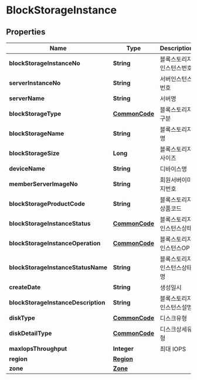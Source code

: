 
# BlockStorageInstance

## Properties
Name | Type | Description | Notes
------------ | ------------- | ------------- | -------------
**blockStorageInstanceNo** | **String** | 블록스토리지인스턴스번호 |  [optional]
**serverInstanceNo** | **String** | 서버인스턴스번호 |  [optional]
**serverName** | **String** | 서버명 |  [optional]
**blockStorageType** | [**CommonCode**](CommonCode.md) | 블록스토리지구분 |  [optional]
**blockStorageName** | **String** | 블록스토리지명 |  [optional]
**blockStorageSize** | **Long** | 블록스토리지사이즈 |  [optional]
**deviceName** | **String** | 디바이스명 |  [optional]
**memberServerImageNo** | **String** | 회원서버이미지번호 |  [optional]
**blockStorageProductCode** | **String** | 블록스토리지상품코드 |  [optional]
**blockStorageInstanceStatus** | [**CommonCode**](CommonCode.md) | 블록스토리지인스턴스상태 |  [optional]
**blockStorageInstanceOperation** | [**CommonCode**](CommonCode.md) | 블록스토리지인스턴스OP |  [optional]
**blockStorageInstanceStatusName** | **String** | 블록스토리지인스턴스상태명 |  [optional]
**createDate** | **String** | 생성일시 |  [optional]
**blockStorageInstanceDescription** | **String** | 블록스토리지인스턴스설명 |  [optional]
**diskType** | [**CommonCode**](CommonCode.md) | 디스크유형 |  [optional]
**diskDetailType** | [**CommonCode**](CommonCode.md) | 디스크상세유형 |  [optional]
**maxIopsThroughput** | **Integer** | 최대 IOPS |  [optional]
**region** | [**Region**](Region.md) |  |  [optional]
**zone** | [**Zone**](Zone.md) |  |  [optional]



